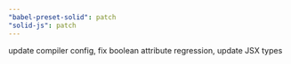 ```yaml
---
"babel-preset-solid": patch
"solid-js": patch
---
```


update compiler config, fix boolean attribute regression, update JSX types
